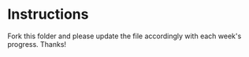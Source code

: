 # Instructions
Fork this folder and please update the file accordingly with each week's progress. Thanks!
